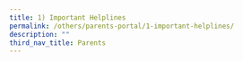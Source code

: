 ```yaml
---
title: 1) Important Helplines
permalink: /others/parents-portal/1-important-helplines/
description: ""
third_nav_title: Parents
---
```

